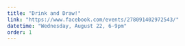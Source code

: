 ```yaml
---
title: "Drink and Draw!"
link: "https://www.facebook.com/events/278091402972543/"
datetime: "Wednesday, August 22, 6-9pm"
order: 1
---
```

